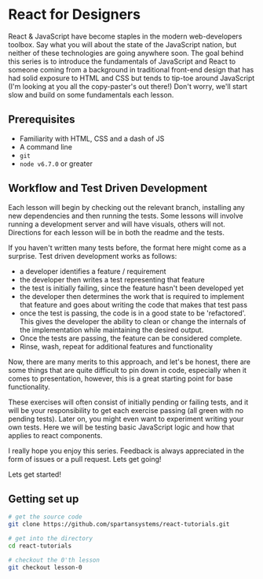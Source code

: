 # React for Designers

React & JavaScript have become staples in the modern web-developers toolbox. Say
what you will about the state of the JavaScript nation, but neither of these
technologies are going anywhere soon. The goal behind this series is to
introduce the fundamentals of JavaScript and React to someone coming from a
background in traditional front-end design  that has had solid exposure to HTML
and CSS but tends to tip-toe around JavaScript (I'm looking at you all the
copy-paster's out there!) Don't worry, we'll start slow and build on some
fundamentals each lesson.

## Prerequisites
* Familiarity with HTML, CSS and a dash of JS
* A command line
* `git`
* `node v6.7.0` or greater

## Workflow and Test Driven Development

Each lesson will begin by checking out the relevant branch, installing any new
dependencies and then running the tests. Some lessons will involve running a
development server and will have  visuals, others will not. Directions for each
lesson will be in both the readme and the tests.

If you haven't written many tests before, the format here might come as a
surprise. Test driven development works as follows:

* a developer identifies a feature / requirement
* the developer then writes a test representing that feature
* the test is initially failing, since the feature hasn't been developed yet
* the developer then determines the work that is required to implement that
  feature and goes about writing the code that makes that test pass
* once the test is passing, the code is in a good state to be 'refactored'. This
  gives the developer the ability to clean or change the internals of the
  implementation while maintaining the desired output.
* Once the tests are passing, the feature can be considered complete.
* Rinse, wash, repeat for additional features and functionality

Now, there are many merits to this approach, and let's be honest, there are
some things that are quite difficult to pin down in code, especially when it
comes to presentation, however, this is a great starting point for base
functionality.

These exercises will often consist of initially pending or failing tests, and it
will be your responsibility to get each exercise passing (all green with no
pending tests). Later on, you might even want to experiment writing your own
tests. Here we will be testing basic JavaScript logic and how that applies to
react components.

I really hope you enjoy this series. Feedback is always appreciated in the form
of issues or a pull request. Lets get going!

Lets get started!

## Getting set up

```bash
# get the source code
git clone https://github.com/spartansystems/react-tutorials.git

# get into the directory
cd react-tutorials

# checkout the 0'th lesson
git checkout lesson-0
```
